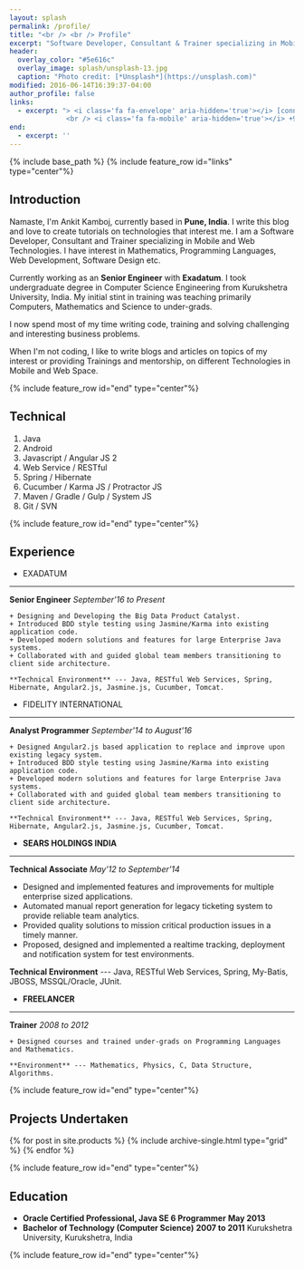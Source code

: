 ```yaml
---
layout: splash
permalink: /profile/
title: "<br /> <br /> Profile"
excerpt: "Software Developer, Consultant & Trainer specializing in Mobile and Web Development Space <br /><br />"
header:
  overlay_color: "#5e616c"
  overlay_image: splash/unsplash-13.jpg
  caption: "Photo credit: [*Unsplash*](https://unsplash.com)"
modified: 2016-06-14T16:39:37-04:00
author_profile: false
links:
  - excerpt: "> <i class='fa fa-envelope' aria-hidden='true'></i> [connect@ankitkamboj.com](mailto:connect@ankitkamboj.com)
              <br /> <i class='fa fa-mobile' aria-hidden='true'></i> +91-708-704-3178"
end:
  - excerpt: ''
---
```


{% include base_path %}
{% include feature_row id="links" type="center"%}

## Introduction

Namaste, I'm Ankit Kamboj, currently based in **Pune, India**. I write this blog and love to create tutorials on technologies that interest me. I am a Software Developer, Consultant and Trainer specializing in Mobile and Web Technologies. I have interest in Mathematics, Programming Languages, Web Development, Software Design etc.

Currently working as an **Senior Engineer** with **Exadatum**. I took undergraduate degree in Computer Science Engineering from Kurukshetra University, India. My initial stint in training was teaching primarily Computers, Mathematics and Science to under-grads.

I now spend most of my time writing code, training and solving challenging and interesting business problems.

When I'm not coding, I like to write blogs and articles on topics of my interest or providing Trainings and mentorship, on different Technologies in Mobile and Web Space.


{% include feature_row id="end" type="center"%}


## Technical

1. Java
1. Android
1. Javascript / Angular JS 2
1. Web Service / RESTful
1. Spring / Hibernate
1. Cucumber / Karma JS / Protractor JS
1. Maven / Gradle / Gulp / System JS
1. Git / SVN

{% include feature_row id="end" type="center"%}

## Experience

* EXADATUM
---
  **Senior Engineer** *September'16 to Present*

	+ Designing and Developing the Big Data Product Catalyst.
	+ Introduced BDD style testing using Jasmine/Karma into existing application code.
	+ Developed modern solutions and features for large Enterprise Java systems.
	+ Collaborated with and guided global team members transitioning to client side architecture.

	**Technical Environment** --- Java, RESTful Web Services, Spring, Hibernate, Angular2.js, Jasmine.js, Cucumber, Tomcat.


* FIDELITY INTERNATIONAL
---
  **Analyst Programmer** *September'14 to August'16*

	+ Designed Angular2.js based application to replace and improve upon existing legacy system.
	+ Introduced BDD style testing using Jasmine/Karma into existing application code.
	+ Developed modern solutions and features for large Enterprise Java systems.
	+ Collaborated with and guided global team members transitioning to client side architecture.

	**Technical Environment** --- Java, RESTful Web Services, Spring, Hibernate, Angular2.js, Jasmine.js, Cucumber, Tomcat.


* **SEARS HOLDINGS INDIA**
---
  **Technical Associate** *May'12 to September'14*

  + Designed and implemented features and improvements for multiple enterprise sized applications.
  + Automated manual report generation for legacy ticketing system to provide reliable team analytics.
  + Provided quality solutions to mission critical production issues in a timely manner.
  + Proposed, designed and implemented a realtime tracking, deployment and notification system for test environments.

  **Technical Environment** --- Java, RESTful Web Services, Spring, My-Batis, JBOSS, MSSQL/Oracle, JUnit.


* **FREELANCER**
---
  **Trainer** *2008 to 2012*


	+ Designed courses and trained under-grads on Programming Languages and Mathematics.

	**Environment** --- Mathematics, Physics, C, Data Structure, Algorithms.

{% include feature_row id="end" type="center"%}

## Projects Undertaken

<div class="grid__wrapper">
  {% for post in site.products %}
    {% include archive-single.html type="grid" %}
  {% endfor %}
</div>

{% include feature_row id="end" type="center"%}

## Education

* **Oracle Certified Professional, Java SE 6 Programmer** __May 2013__
* **Bachelor of Technology (Computer Science)** __2007 to 2011__
	Kurukshetra University, Kurukshetra, India

{% include feature_row id="end" type="center"%}
